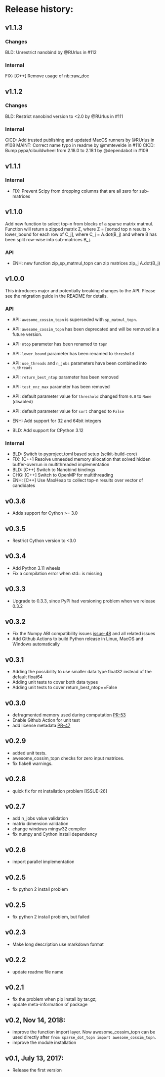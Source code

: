 # Release history:

## v1.1.3

### Changes

BLD: Unrestrict nanobind by @RUrlus in #112

### Internal

FIX: [C++] Remove usage of nb::raw_doc

## v1.1.2

### Changes

BLD: Restrict nanobind version to <2.0 by @RUrlus in #111

### Internal

CICD: Add trusted publishing and updated MacOS runners by @RUrlus in #108
MAINT: Correct name typo in readme by @mmtevelde in #110
CICD: Bump pypa/cibuildwheel from 2.18.0 to 2.18.1 by @dependabot in #109

## v1.1.1

### Internal

- FIX: Prevent Scipy from dropping columns that are all zero for sub-matrices

## v1.1.0

Add new function to select top-n from blocks of a sparse matrix matmul.
Function will return a zipped matrix Z, where Z = [sorted top n results > lower_bound for each row of C_j], where C_j = A.dot(B_j) and where B has been split row-wise into sub-matrices B_j.

### API

- ENH: new function zip_sp_matmul_topn can zip matrices zip_j A.dot(B_j)

## v1.0.0

This introduces major and potentially breaking changes to the API.
Please see the migration guide in the README for details.

### API

- API: `awesome_cossim_topn` is superseded with `sp_matmul_topn`.
- API: `awesome_cossim_topn` has been deprecated and will be removed in a future version.
- API: `ntop` parameter has been renamed to `topn`
- API: `lower_bound` parameter has been renamed to `threshold`
- API: `use_threads` and `n_jobs` parameters have been combined into `n_threads`
- API: `return_best_ntop` parameter has been removed
- API: `test_nnz_max` parameter has been removed
- API: default parameter value for `threshold` changed from `0.0` to `None` (disabled)
- API: default parameter value for `sort` changed to `False`

- ENH: Add support for 32 and 64bit integers
- BLD: Add support for CPython 3.12

### Internal

- BLD: Switch to pyproject.toml based setup (scikit-build-core)
- FIX: [C++] Resolve unneeded memory allocation that solved hidden buffer-overrun in multithreaded implementation
- BLD: [C++] Switch to Nanobind bindings
- CHG: [C++] Switch to OpenMP for multithreading
- ENH: [C++] Use MaxHeap to collect top-n results over vector of candidates

## v0.3.6
- Adds support for Cython >= 3.0

## v0.3.5
- Restrict Cython version to <3.0

## v0.3.4
- Add Python 3.11 wheels
- Fix a compilation error when std:: is missing

## v0.3.3
- Upgrade to 0.3.3, since PyPI had versioning problem when we release 0.3.2

## v0.3.2
- Fix the Numpy ABI compatibility issues [issue-48](https://github.com/ing-bank/sparse_dot_topn/issues/48) and all related issues
- Add Github Actions to build Python release in Linux, MacOS and Windows automatically

## v0.3.1
- Adding the possibility to use smaller data type float32 instead of the default float64
- Adding unit tests to cover both data types
- Adding unit tests to cover return_best_ntop==False

## v0.3.0
- defragmented memory used during computation [PR-53](https://github.com/ing-bank/sparse_dot_topn/pull/53)
- Enable Github Action for unit test
- add license metadata [PR-47](https://github.com/ing-bank/sparse_dot_topn/pull/47)

## v0.2.9
- added unit tests. 
- awesome_cossim_topn checks for zero input matrices.
- fix flake8 warnings.

## v0.2.8
- quick fix for nt installation problem [ISSUE-26]

## v0.2.7
- add n_jobs value validation
- matrix dimension validation
- change windows mingw32 compiler
- fix numpy and Cython install dependency

## v0.2.6
- import parallel implementation

## v0.2.5
- fix python 2 install problem

## v0.2.5
- fix python 2 install problem, but failed

## v0.2.3
- Make long description use markdown format

## v0.2.2
- update readme file name

## v0.2.1
- fix the problem when pip install by tar.gz;
- update meta-information of package

## v0.2, Nov 14, 2018:
- improve the function import layer. Now awesome_cossim_topn can be used directly after `from sparse_dot_topn import awesome_cossim_topn`.
- improve the module installation

## v0.1, July 13, 2017:
- Release the first version

